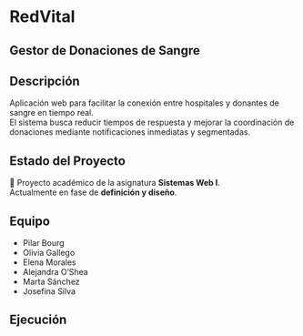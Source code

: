 # RedVital
## Gestor de Donaciones de Sangre

## Descripción
Aplicación web para facilitar la conexión entre hospitales y donantes de sangre en tiempo real.  
El sistema busca reducir tiempos de respuesta y mejorar la coordinación de donaciones mediante notificaciones inmediatas y segmentadas.  

## Estado del Proyecto
📌 Proyecto académico de la asignatura **Sistemas Web I**.  
Actualmente en fase de **definición y diseño**.  

## Equipo
- Pilar Bourg  
- Olivia Gallego  
- Elena Morales  
- Alejandra O’Shea  
- Marta Sánchez  
- Josefina Silva  

## Ejecución
